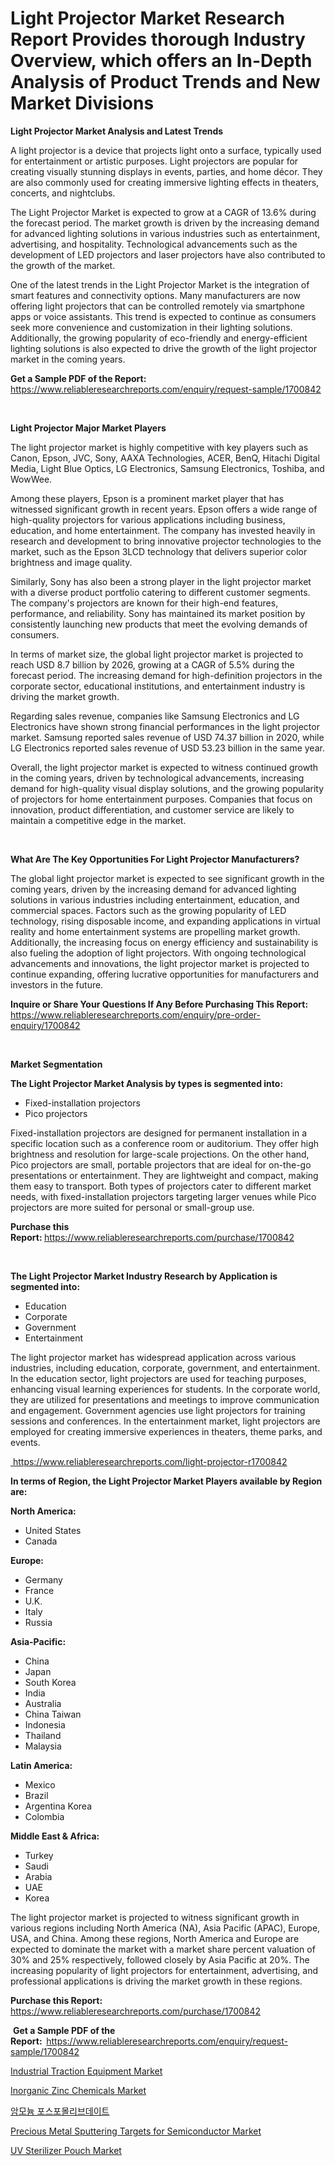 <p><h1>Light Projector Market Research Report Provides thorough Industry Overview, which offers an In-Depth Analysis of Product Trends and New Market Divisions</h1></p><p><strong>Light Projector Market Analysis and Latest Trends</strong></p>
<p><p>A light projector is a device that projects light onto a surface, typically used for entertainment or artistic purposes. Light projectors are popular for creating visually stunning displays in events, parties, and home décor. They are also commonly used for creating immersive lighting effects in theaters, concerts, and nightclubs.</p><p>The Light Projector Market is expected to grow at a CAGR of 13.6% during the forecast period. The market growth is driven by the increasing demand for advanced lighting solutions in various industries such as entertainment, advertising, and hospitality. Technological advancements such as the development of LED projectors and laser projectors have also contributed to the growth of the market.</p><p>One of the latest trends in the Light Projector Market is the integration of smart features and connectivity options. Many manufacturers are now offering light projectors that can be controlled remotely via smartphone apps or voice assistants. This trend is expected to continue as consumers seek more convenience and customization in their lighting solutions. Additionally, the growing popularity of eco-friendly and energy-efficient lighting solutions is also expected to drive the growth of the light projector market in the coming years.</p></p>
<p><strong>Get a Sample PDF of the Report:&nbsp;</strong> <a href="https://www.reliableresearchreports.com/enquiry/request-sample/1700842">https://www.reliableresearchreports.com/enquiry/request-sample/1700842</a></p>
<p>&nbsp;</p>
<p><strong>Light Projector Major Market Players</strong></p>
<p><p>The light projector market is highly competitive with key players such as Canon, Epson, JVC, Sony, AAXA Technologies, ACER, BenQ, Hitachi Digital Media, Light Blue Optics, LG Electronics, Samsung Electronics, Toshiba, and WowWee. </p><p>Among these players, Epson is a prominent market player that has witnessed significant growth in recent years. Epson offers a wide range of high-quality projectors for various applications including business, education, and home entertainment. The company has invested heavily in research and development to bring innovative projector technologies to the market, such as the Epson 3LCD technology that delivers superior color brightness and image quality.</p><p>Similarly, Sony has also been a strong player in the light projector market with a diverse product portfolio catering to different customer segments. The company's projectors are known for their high-end features, performance, and reliability. Sony has maintained its market position by consistently launching new products that meet the evolving demands of consumers.</p><p>In terms of market size, the global light projector market is projected to reach USD 8.7 billion by 2026, growing at a CAGR of 5.5% during the forecast period. The increasing demand for high-definition projectors in the corporate sector, educational institutions, and entertainment industry is driving the market growth.</p><p>Regarding sales revenue, companies like Samsung Electronics and LG Electronics have shown strong financial performances in the light projector market. Samsung reported sales revenue of USD 74.37 billion in 2020, while LG Electronics reported sales revenue of USD 53.23 billion in the same year.</p><p>Overall, the light projector market is expected to witness continued growth in the coming years, driven by technological advancements, increasing demand for high-quality visual display solutions, and the growing popularity of projectors for home entertainment purposes. Companies that focus on innovation, product differentiation, and customer service are likely to maintain a competitive edge in the market.</p></p>
<p>&nbsp;</p>
<p><strong>What Are The Key Opportunities For Light Projector Manufacturers?</strong></p>
<p><p>The global light projector market is expected to see significant growth in the coming years, driven by the increasing demand for advanced lighting solutions in various industries including entertainment, education, and commercial spaces. Factors such as the growing popularity of LED technology, rising disposable income, and expanding applications in virtual reality and home entertainment systems are propelling market growth. Additionally, the increasing focus on energy efficiency and sustainability is also fueling the adoption of light projectors. With ongoing technological advancements and innovations, the light projector market is projected to continue expanding, offering lucrative opportunities for manufacturers and investors in the future.</p></p>
<p><strong>Inquire or Share Your Questions If Any Before Purchasing This Report:</strong> <a href="https://www.reliableresearchreports.com/enquiry/pre-order-enquiry/1700842">https://www.reliableresearchreports.com/enquiry/pre-order-enquiry/1700842</a></p>
<p>&nbsp;</p>
<p><strong>Market Segmentation</strong></p>
<p><strong>The Light Projector Market Analysis by types is segmented into:</strong></p>
<p><ul><li>Fixed-installation projectors</li><li>Pico projectors</li></ul></p>
<p><p>Fixed-installation projectors are designed for permanent installation in a specific location such as a conference room or auditorium. They offer high brightness and resolution for large-scale projections. On the other hand, Pico projectors are small, portable projectors that are ideal for on-the-go presentations or entertainment. They are lightweight and compact, making them easy to transport. Both types of projectors cater to different market needs, with fixed-installation projectors targeting larger venues while Pico projectors are more suited for personal or small-group use.</p></p>
<p><strong>Purchase this Report:&nbsp;</strong><a href="https://www.reliableresearchreports.com/purchase/1700842">https://www.reliableresearchreports.com/purchase/1700842</a></p>
<p>&nbsp;</p>
<p><strong>The Light Projector Market Industry Research by Application is segmented into:</strong></p>
<p><ul><li>Education</li><li>Corporate</li><li>Government</li><li>Entertainment</li></ul></p>
<p><p>The light projector market has widespread application across various industries, including education, corporate, government, and entertainment. In the education sector, light projectors are used for teaching purposes, enhancing visual learning experiences for students. In the corporate world, they are utilized for presentations and meetings to improve communication and engagement. Government agencies use light projectors for training sessions and conferences. In the entertainment market, light projectors are employed for creating immersive experiences in theaters, theme parks, and events.</p></p>
<p><a href="https://www.reliableresearchreports.com/light-projector-r1700842">&nbsp;https://www.reliableresearchreports.com/light-projector-r1700842</a></p>
<p><strong>In terms of Region, the Light Projector Market Players available by Region are:</strong></p>
<p>
    <p> <strong> North America: </strong>
        <ul>
            <li>United States</li>
            <li>Canada</li>
        </ul>
        </p> 
    <p> <strong> Europe: </strong>
        <ul>
            <li>Germany</li>
            <li>France</li>
            <li>U.K.</li>
            <li>Italy</li>
            <li>Russia</li>
        </ul>
        </p> 
    <p> <strong> Asia-Pacific: </strong>
        <ul>
            <li>China</li>
            <li>Japan</li>
            <li>South Korea</li>
            <li>India</li>
            <li>Australia</li>
            <li>China Taiwan</li>
            <li>Indonesia</li>
            <li>Thailand</li>
            <li>Malaysia</li>
        </ul>
        </p> 
    <p> <strong> Latin America: </strong>
        <ul>
            <li>Mexico</li>
            <li>Brazil</li>
            <li>Argentina Korea</li>
            <li>Colombia</li>
        </ul>
        </p> 
    <p> <strong> Middle East & Africa: </strong>
        <ul>
            <li>Turkey</li>
            <li>Saudi</li>
            <li>Arabia</li>
            <li>UAE</li>
            <li>Korea</li>
        </ul>
    </p>
    </p>
<p><p>The light projector market is projected to witness significant growth in various regions including North America (NA), Asia Pacific (APAC), Europe, USA, and China. Among these regions, North America and Europe are expected to dominate the market with a market share percent valuation of 30% and 25% respectively, followed closely by Asia Pacific at 20%. The increasing popularity of light projectors for entertainment, advertising, and professional applications is driving the market growth in these regions.</p></p>
<p><strong>Purchase this Report: </strong><a href="https://www.reliableresearchreports.com/purchase/1700842">https://www.reliableresearchreports.com/purchase/1700842</a></p>
<p>&nbsp;<strong>Get a Sample PDF of the Report:&nbsp;&nbsp;</strong><a href="https://www.reliableresearchreports.com/enquiry/request-sample/1700842">https://www.reliableresearchreports.com/enquiry/request-sample/1700842</a></p>
<p><strong></strong></p>
<p><p><a href="https://issuu.com/reportprime-2/docs/industrial-traction-equipment-market-size-2030.ppt">Industrial Traction Equipment Market</a></p><p><a href="https://www.linkedin.com/pulse/inorganic-zinc-chemicals-market-segmentation-geographical-regions-6szpf?trackingId=rwsVo4MjQ5K0V%2ByVJOgiPw%3D%3D">Inorganic Zinc Chemicals Market</a></p><p><a href="https://medium.com/@puputzim_20688/%EC%84%B8%EA%B3%84-%ED%95%A9%EC%84%B1-%EC%95%94%EB%AA%AC%EB%8A%84%EB%82%98%ED%8A%B8%EB%A5%A8-%EC%8B%9C%EC%9E%A5-%EC%8B%9C%EC%9E%A5-%EC%A0%90%EC%9C%A0%EC%9C%A8-%EC%8B%9C%EC%9E%A5-%EB%8F%99%ED%96%A5-%EB%B0%8F-%EB%AF%B8%EB%9E%98-%EC%84%B1%EC%9E%A5-%ED%83%90%EC%83%89-ab8fa20ae2c1">암모늄 포스포몰리브데이트</a></p><p><a href="https://medium.com/@susanwest38/global-precious-metal-sputtering-targets-for-semiconductor-market-size-share-analysis-by-e788ec58deb5">Precious Metal Sputtering Targets for Semiconductor Market</a></p><p><a href="https://www.linkedin.com/pulse/uv-sterilizer-pouch-market-size-share-analysis-growth-trends-igx5f?trackingId=fnuCGj0QTWWNr0RAgOvWjw%3D%3D">UV Sterilizer Pouch Market</a></p></p>
